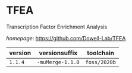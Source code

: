# TFEA

Transcription Factor Enrichment Analysis

*homepage*: <https://github.com/Dowell-Lab/TFEA>

version | versionsuffix | toolchain
--------|---------------|----------
``1.1.4`` | ``-muMerge-1.1.0`` | ``foss/2020b``
